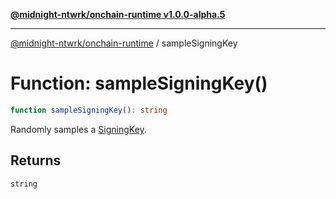 [**@midnight-ntwrk/onchain-runtime v1.0.0-alpha.5**](../README.md)

***

[@midnight-ntwrk/onchain-runtime](../globals.md) / sampleSigningKey

# Function: sampleSigningKey()

```ts
function sampleSigningKey(): string
```

Randomly samples a [SigningKey](../type-aliases/SigningKey.md).

## Returns

`string`
